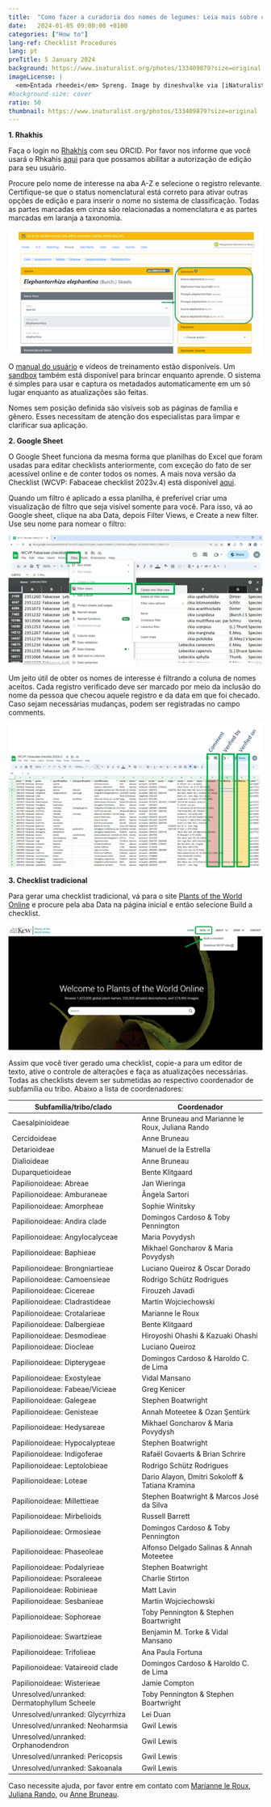 ```yaml
---
title:  "Como fazer a curadoria dos nomes de legumes: Leia mais sobre como usar o Rhakhis, Google Speadsheet ou a Checklist tradicional"
date:   2024-01-05 09:00:00 +0100
categories: ["How to"]
lang-ref: Checklist Procedures
lang: pt
preTitle: 5 January 2024
background: https://www.inaturalist.org/photos/133409879?size=original
imageLicense: |
  <em>Entada rheedei</em> Spreng. Image by dineshvalke via [iNaturalist](https://www.inaturalist.org/observations/81342675)
#background-size: cover
ratio: 50
thumbnail: https://www.inaturalist.org/photos/133409879?size=original
---
```

**1.     Rhakhis**

Faça o login no [Rhakhis](https://list.worldfloraonline.org/rhakhis/ui/) com seu ORCID. Por favor nos informe que você usará o Rhkahis [aqui](https://docs.google.com/forms/d/1rWAcg8hJ6XIFqoJ6zT5TE4T0XjsYuUvfhUQcoL9rMUI/edit) para que possamos abilitar a autorização de edição para seu usuário.

Procure pelo nome de interesse na aba A-Z e selecione o registro relevante. Certifique-se que o status nomenclatural está correto para ativar outras opções de edição e para inserir o nome no sistema de classificação. Todas as partes marcadas em cinza são relacionadas a nomenclatura e as partes marcadas em laranja a taxonomia.

![](/assets/images/Rhakhis1.png) 

O [manual do usuário](https://plant-list-docs.rbge.info/rhakhis/) e vídeos de treinamento estão disponíveis. Um [sandbox](https://rhakhis.rbge.info/rhakhis/ui/) também está disponível para brincar enquanto aprende. O sistema é simples para usar e captura os metadados automaticamente em um só lugar enquanto as atualizações são feitas.  

Nomes sem posição definida são visíveis sob as páginas de família e gênero. Esses necessitam de atenção dos especialistas para limpar e clarificar sua aplicação. 

**2.     Google Sheet**

O Google Sheet funciona da mesma forma que planilhas do Excel que foram usadas para editar checklists anteriormente, com exceção do fato de ser acessível online e de conter todos os nomes. A mais nova versão da Checklist (WCVP: Fabaceae checklist 2023v.4) está disponível [aqui](https://docs.google.com/spreadsheets/d/1bnmb2CcQjky35rSDwqNn-6vgNo2mdWw3-LL4YehLbvY/edit#gid=277323699).

Quando um filtro é aplicado a essa planilha, é preferível criar uma visualização de filtro que seja visível somente para você. Para isso, vá ao Google sheet, clique na aba Data, depois Filter Views, e Create a new filter. Use seu nome para nomear o filtro:

![](/assets/images/GoogleSheet2.png)

Um jeito útil de obter os nomes de interesse é filtrando a coluna de nomes aceitos. Cada registro verificado deve ser marcado por meio da inclusão do nome da pessoa que checou aquele registro e da data em que foi checado. Caso sejam necessárias mudanças, podem ser registradas no campo comments.  

![](/assets/images/GoogleSheet3.png)

**3. Checklist tradicional**

Para gerar uma checklist tradicional, vá para o site [Plants of the World Online](https://powo.science.kew.org/) e procure pela aba Data na página inicial e então selecione Build a checklist.

![](/assets/images/TraditionalChecklist4.png)

Assim que você tiver gerado uma checklist, copie-a para um editor de texto, ative o controle de alterações e faça as atualizações necessárias. Todas as checklists devem ser submetidas ao respectivo coordenador de subfamília ou tribo. Abaixo a lista de coordenadores: 


Subfamília/tribo/clado	|Coordenador
----------------------|-------------------------
Caesalpinioideae |Anne Bruneau and Marianne le Roux, Juliana Rando
Cercidoideae	|Anne Bruneau
Detarioideae	|Manuel de la Estrella
Dialioideae	|Anne Bruneau
Duparquetioideae	|Bente Klitgaard
Papilionoideae: Abreae	|Jan Wieringa
Papilionoideae: Amburaneae	|Ângela Sartori
Papilionoideae: Amorpheae	|Sophie Winitsky
Papilionoideae: Andira clade	|Domingos Cardoso & Toby Pennington
Papilionoideae: Angylocalyceae	|Maria Povydysh
Papilionoideae: Baphieae	|Mikhael Goncharov & Maria Povydysh
Papilionoideae: Brongniartieae	|Luciano Queiroz & Oscar Dorado
Papilionoideae: Camoensieae	|Rodrigo Schütz Rodrigues
Papilionoideae: Cicereae	|Firouzeh Javadi
Papilionoideae: Cladrastideae	|Martin Wojciechowski
Papilionoideae: Crotalarieae	|Marianne le Roux
Papilionoideae: Dalbergieae	|Bente Klitgaard
Papilionoideae: Desmodieae	|Hiroyoshi Ohashi & Kazuaki Ohashi
Papilionoideae: Diocleae	|Luciano Queiroz
Papilionoideae: Dipterygeae	|Domingos Cardoso & Haroldo C. de Lima
Papilionoideae: Exostyleae	|Vidal Mansano
Papilionoideae: Fabeae/Vicieae	|Greg Kenicer
Papilionoideae: Galegeae	|Stephen Boatwright
Papilionoideae: Genisteae	|Annah Moteetee & Ozan Şentürk
Papilionoideae: Hedysareae	|Mikhael Goncharov & Maria Povydysh
Papilionoideae: Hypocalypteae	|Stephen Boatwright
Papilionoideae: Indigoferae	|Rafaël Govaerts & Brian Schrire
Papilionoideae: Leptolobieae	|Rodrigo Schütz Rodrigues
Papilionoideae: Loteae	|Dario Alayon, Dmitri Sokoloff & Tatiana Kramina
Papilionoideae: Millettieae	|Stephen Boatwright & Marcos José da Silva
Papilionoideae: Mirbelioids	|Russell Barrett
Papilionoideae: Ormosieae	|Domingos Cardoso & Toby Pennington
Papilionoideae: Phaseoleae	|Alfonso Delgado Salinas & Annah Moteetee
Papilionoideae: Podalyrieae	|Stephen Boatwright
Papilionoideae: Psoraleeae	|Charlie Stirton
Papilionoideae: Robinieae	|Matt Lavin
Papilionoideae: Sesbanieae	|Martin Wojciechowski
Papilionoideae: Sophoreae	|Toby Pennington & Stephen Boartwright
Papilionoideae: Swartzieae	|Benjamin M. Torke & Vidal Mansano
Papilionoideae: Trifolieae	|Ana Paula Fortuna
Papilionoideae: Vataireoid clade	|Domingos Cardoso & Haroldo C. de Lima
Papilionoideae: Wisterieae	|Jamie Compton
Unresolved/unranked: Dermatophyllum Scheele	|Toby Pennington & Stephen Boartwright
Unresolved/unranked: Glycyrrhiza	|Lei Duan
Unresolved/unranked: Neoharmsia	|Gwil Lewis
Unresolved/unranked: Orphanodendron	|Gwil Lewis
Unresolved/unranked: Pericopsis 	|Gwil Lewis
Unresolved/unranked: Sakoanala	|Gwil Lewis

Caso necessite ajuda, por favor entre em contato com [Marianne le Roux](mailto:m.leroux@sanbi.org.za), [Juliana Rando](mailto:jgrando@alumni.usp.br), ou [Anne Bruneau](mailto:anne.bruneau@umontreal.ca).
